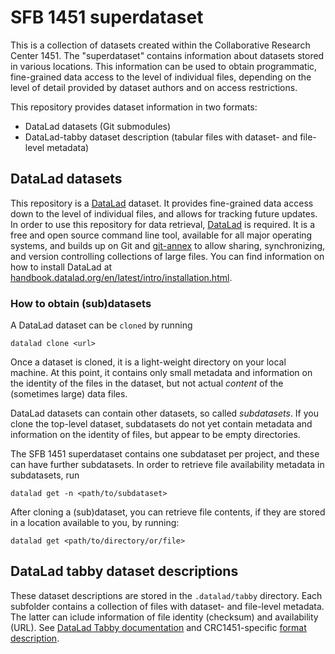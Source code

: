 # SFB 1451 superdataset

This is a collection of datasets created within the Collaborative
Research Center 1451.  The "superdataset" contains information about
datasets stored in various locations.  This information can be used to
obtain programmatic, fine-grained data access to the level of
individual files, depending on the level of detail provided by dataset
authors and on access restrictions.

This repository provides dataset information in two formats:

- DataLad datasets (Git submodules)
- DataLad-tabby dataset description (tabular files with dataset- and file-level metadata)

## DataLad datasets

This repository is a [DataLad](https://www.datalad.org/) dataset. It
provides fine-grained data access down to the level of individual
files, and allows for tracking future updates. In order to use this
repository for data retrieval, [DataLad](https://www.datalad.org/) is
required. It is a free and open source command line tool, available
for all major operating systems, and builds up on Git and
[git-annex](https://git-annex.branchable.com/) to allow sharing,
synchronizing, and version controlling collections of large files. You
can find information on how to install DataLad at
[handbook.datalad.org/en/latest/intro/installation.html](http://handbook.datalad.org/en/latest/intro/installation.html).

### How to obtain (sub)datasets

A DataLad dataset can be `cloned` by running

```
datalad clone <url>
```

Once a dataset is cloned, it is a light-weight directory on your local
machine.  At this point, it contains only small metadata and
information on the identity of the files in the dataset, but not
actual *content* of the (sometimes large) data files.

DataLad datasets can contain other datasets, so called *subdatasets*.
If you clone the top-level dataset, subdatasets do not yet contain
metadata and information on the identity of files, but appear to be
empty directories.

The SFB 1451 superdataset contains one subdataset per project, and
these can have further subdatasets. In order to retrieve file
availability metadata in subdatasets, run

```
datalad get -n <path/to/subdataset>
```

After cloning a (sub)dataset, you can retrieve file contents, if they
are stored in a location available to you, by running:

```
datalad get <path/to/directory/or/file>
```

## DataLad tabby dataset descriptions

These dataset descriptions are stored in the `.datalad/tabby`
directory.  Each subfolder contains a collection of files with
dataset- and file-level metadata.  The latter can iclude information
of file identity (checksum) and availability (URL).  See [DataLad
Tabby documentation](https://docs.datalad.org/projects/tabby/) and
CRC1451-specific [format
description](https://rdm.sfb1451.de/data-catalog-submission/).
